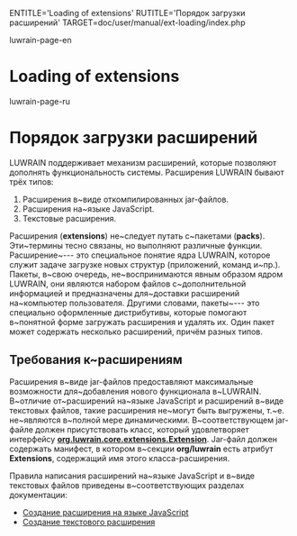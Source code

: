 
ENTITLE='Loading of extensions'
RUTITLE='Порядок загрузки расширений'
TARGET=doc/user/manual/ext-loading/index.php

luwrain-page-en

# Loading of extensions

luwrain-page-ru

# Порядок загрузки расширений

LUWRAIN поддерживает механизм расширений,
которые позволяют дополнять функциональность системы.
Расширения LUWRAIN бывают трёх типов:

1. Расширения в~виде откомпилированных jar-файлов.
2. Расширения  на~языке JavaScript.
3. Текстовые расширения.

Расширения (__extensions__) не~следует путать с~пакетами  (__packs__).
Эти~термины тесно связаны, но выполняют различные функции.
Расширение~--- это специальное понятие ядра LUWRAIN, которое служит задаче загрузке новых структур
(приложений, команд и~пр.).
Пакеты, в~свою очередь,  не~воспринимаются явным образом ядром LUWRAIN,
они являются набором файлов с~дополнительной информацией
и предназначены для~доставки расширений на~компьютер пользователя.
Другими словами, пакеты~--- это специально оформленные дистрибутивы,
которые  помогают в~понятной форме загружать расширения и удалять их.
Один пакет может содержать несколько расширений, причём разных типов.

## Требования к~расширениям

Расширения в~виде jar-файлов предоставляют максимальные возможности для~добавления нового функционала в~LUWRAIN.
В~отличие от~расширений на~языке JavaScript и расширений в~виде текстовых файлов,
такие расширения не~могут быть выгружены,
т.~е. не~являются  в~полной мере динамическими.
В~соответствующем jar-файле должен присутствовать класс, который удовлетворяет интерфейсу [__org.luwrain.core.extensions.Extension__](http://luwrain.org/api/org/luwrain/core/extensions/Extension.html).
Jar-файл должен содержать манифест, в котором  в~секции __org/luwrain__ есть атрибут  __Extensions__, содержащий  имя этого класса-расширения.

Правила написания расширений на~языке JavaScript и в~виде текстовых файлов  приведены в~соответствующих разделах документации:

*  [Создание расширения на языке JavaScript](local:/doc/user/manual/ext-js/)
* [Создание текстового расширения](local:/doc/user/manual/ext-text/)
